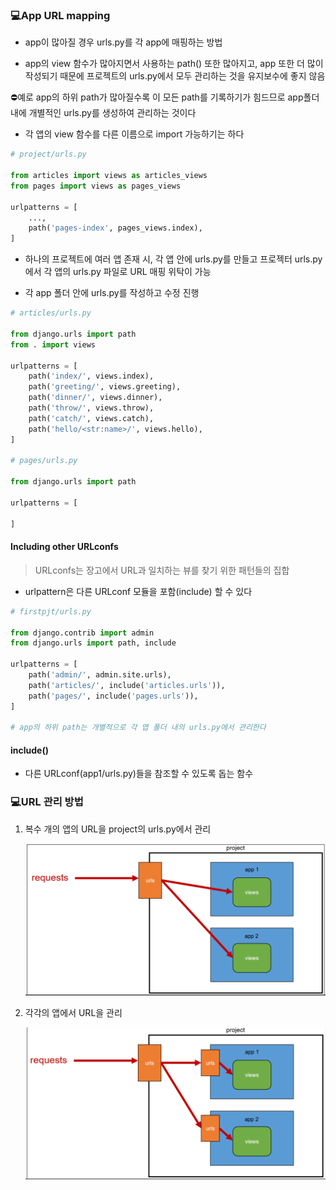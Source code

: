 ### 💻App URL mapping

- app이 많아질 경우 urls.py를 각 app에 매핑하는 방법

- app의 view 함수가 많아지면서 사용하는 path() 또한 많아지고, app 또한 더 많이 작성되기 때문에 프로젝트의 urls.py에서 모두 관리하는 것을 유지보수에 좋지 않음

⛔예로 app의 하위 path가 많아질수록 이 모든 path를 기록하기가 힘드므로 app폴더 내에 개별적인 urls.py를 생성하여 관리하는 것이다

- 각 앱의 view 함수를 다른 이름으로 import 가능하기는 하다

```python
# project/urls.py

from articles import views as articles_views
from pages import views as pages_views

urlpatterns = [
    ...,
    path('pages-index', pages_views.index),
]
```

- 하나의 프로젝트에 여러 앱 존재 시, 각 앱 안에 urls.py를 만들고 프로젝터 urls.py에서 각 앱의 urls.py 파일로 URL 매핑 위탁이 가능

- 각 app 폴더 안에 urls.py를 작성하고 수정 진행

```python
# articles/urls.py

from django.urls import path
from . import views

urlpatterns = [
    path('index/', views.index),
    path('greeting/', views.greeting),
    path('dinner/', views.dinner),
    path('throw/', views.throw),
    path('catch/', views.catch),
    path('hello/<str:name>/', views.hello),
]

# pages/urls.py

from django.urls import path

urlpatterns = [

]
```

#### Including other URLconfs

> URLconfs는 장고에서 URL과 일치하는 뷰를 찾기 위한 패턴들의 집합

- urlpattern은 다른 URLconf 모듈을 포함(include) 할 수 있다

```python
# firstpjt/urls.py

from django.contrib import admin
from django.urls import path, include

urlpatterns = [
    path('admin/', admin.site.urls),
    path('articles/', include('articles.urls')),
    path('pages/', include('pages.urls')),
]

# app의 하위 path는 개별적으로 각 앱 폴더 내의 urls.py에서 관리한다
```

#### include()

- 다른 URLconf(app1/urls.py)들을 참조할 수 있도록 돕는 함수

### 💻URL 관리 방법

1. 복수 개의 앱의 URL을 project의 urls.py에서 관리

   ![](220927_Web.assets/1.png)

2. 각각의 앱에서 URL을 관리

   ![](220927_Web.assets/2.png)

